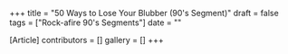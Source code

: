 +++
title = "50 Ways to Lose Your Blubber (90's Segment)"
draft = false
tags = ["Rock-afire 90's Segments"]
date = ""

[Article]
contributors = []
gallery = []
+++